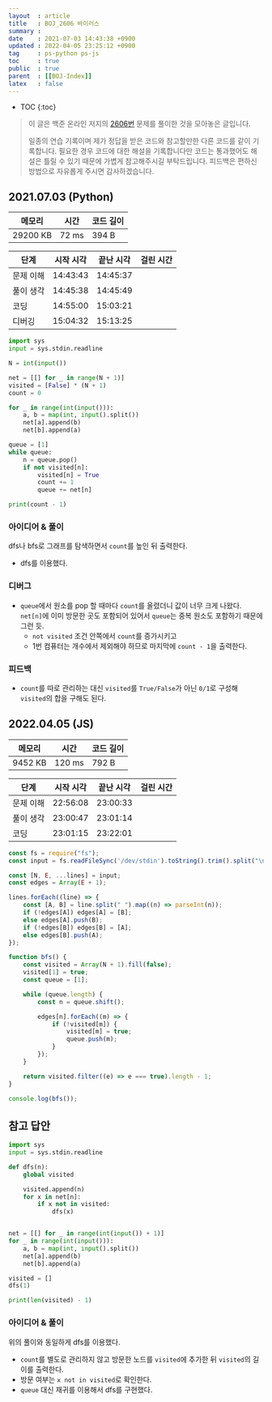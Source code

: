 ```yaml
---
layout  : article
title   : BOJ_2606 바이러스
summary : 
date    : 2021-07-03 14:43:38 +0900
updated : 2022-04-05 23:25:12 +0900
tag     : ps-python ps-js
toc     : true
public  : true
parent  : [[BOJ-Index]]
latex   : false
---
```

* TOC
{:toc}

> 이 글은 백준 온라인 저지의 [2606번](https://www.acmicpc.net/problem/2606) 문제를 풀이한 것을 모아놓은 글입니다.
>
> 일종의 연습 기록이며 제가 정답을 받은 코드와 참고할만한 다른 코드를 같이 기록합니다. 필요한 경우 코드에 대한 해설을 기록합니다만 코드는 통과했어도 해설은 틀릴 수 있기 때문에 가볍게 참고해주시길 부탁드립니다. 피드백은 편하신 방법으로 자유롭게 주시면 감사하겠습니다.

## 2021.07.03 (Python)

| 메모리    | 시간  | 코드 길이 |
| --------- | ----- | --------- |
| 29200 KB  | 72 ms | 394 B     |

| 단계      | 시작 시각 | 끝난 시각 | 걸린 시간 |
| --------- | --------- | --------- | --------- |
| 문제 이해 | 14:43:43  | 14:45:37  |           |
| 풀이 생각 | 14:45:38  | 14:45:49  |           |
| 코딩      | 14:55:00  | 15:03:21  |           |
| 디버깅    | 15:04:32  | 15:13:25  |           |

```python
import sys
input = sys.stdin.readline

N = int(input())

net = [[] for _ in range(N + 1)]
visited = [False] * (N + 1)
count = 0

for _ in range(int(input())):
    a, b = map(int, input().split())
    net[a].append(b)
    net[b].append(a)

queue = [1]
while queue:
    n = queue.pop()
    if not visited[n]:
        visited[n] = True
        count += 1
        queue += net[n]

print(count - 1)
```

### 아이디어 & 풀이

dfs나 bfs로 그래프를 탐색하면서 `count`를 높인 뒤 출력한다.

* dfs를 이용했다.

### 디버그

* `queue`에서 원소를 pop 할 때마다 `count`를 올렸더니 값이 너무 크게 나왔다. `net[n]`에 이미 방문한 곳도 포함되어 있어서 `queue`는 중복 원소도 포함하기 때문에 그런 듯.
    * `not visited` 조건 안쪽에서 `count`를 증가시키고
    * 1번 컴퓨터는 개수에서 제외해야 하므로 마지막에 `count - 1`을 출력한다.

### 피드백

* `count`를 따로 관리하는 대신 `visited`를 `True/False`가 아닌 `0/1`로 구성해 `visited`의 합을 구해도 된다.

## 2022.04.05 (JS)

| 메모리    | 시간   | 코드 길이 |
| --------- | -----  | --------- |
| 9452 KB   | 120 ms | 792 B     |

| 단계      | 시작 시각 | 끝난 시각 | 걸린 시간 |
| --------- | --------- | --------- | --------- |
| 문제 이해 | 22:56:08  | 23:00:33  |           |
| 풀이 생각 | 23:00:47  | 23:01:14  |           |
| 코딩      | 23:01:15  | 23:22:01  |           |

```js
const fs = require("fs");
const input = fs.readFileSync('/dev/stdin').toString().trim().split("\n");

const [N, E, ...lines] = input;
const edges = Array(E + 1);

lines.forEach((line) => {
    const [A, B] = line.split(" ").map((n) => parseInt(n));
    if (!edges[A]) edges[A] = [B];
    else edges[A].push(B);
    if (!edges[B]) edges[B] = [A];
    else edges[B].push(A);
});

function bfs() {
    const visited = Array(N + 1).fill(false);
    visited[1] = true;
    const queue = [1];

    while (queue.length) {
        const n = queue.shift();

        edges[n].forEach((m) => {
            if (!visited[m]) {
                visited[m] = true;
                queue.push(m);
            }
        });
    }

    return visited.filter((e) => e === true).length - 1;
}

console.log(bfs());
```

## 참고 답안

```python
import sys
input = sys.stdin.readline

def dfs(n):
    global visited

    visited.append(n)
    for x in net[n]:
        if x not in visited:
            dfs(x)


net = [[] for _ in range(int(input()) + 1)]
for _ in range(int(input())):
    a, b = map(int, input().split())
    net[a].append(b)
    net[b].append(a)

visited = []
dfs(1)

print(len(visited) - 1)
```

### 아이디어 & 풀이

위의 풀이와 동일하게 dfs를 이용했다.

* `count`를 별도로 관리하지 않고 방문한 노드를 `visited`에 추가한 뒤 `visited`의 길이를 출력한다.
* 방문 여부는 `x not in visited`로 확인한다.
* `queue` 대신 재귀를 이용해서 dfs를 구현했다.
